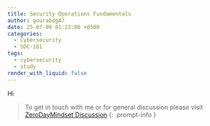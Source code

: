 ```yaml
---
title: Security Operations Fundamentals
author: gourabdg47
date: 25-07-09 01:23:00 +0500
categories:
  - Cybersecurity
  - SOC-101
tags:
  - cybersecurity
  - study
render_with_liquid: false
---
```

Hi






> To get in touch with me or for general discussion please visit [ZeroDayMindset Discussion](https://github.com/orgs/X3N0-G0D/discussions) 
{: .prompt-info }
